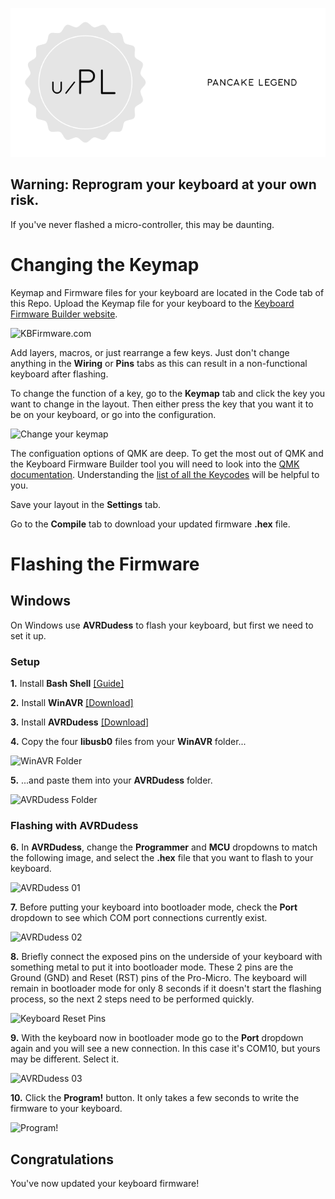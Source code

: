 ![Pancake Legend Seal](https://github.com/PancakeLegend/Keyboards/blob/master/Pancake%20Legend%20Seal.svg)

## Warning: Reprogram your keyboard at your own risk.

If you've never flashed a micro-controller, this may be daunting.

# Changing the Keymap

Keymap and Firmware files for your keyboard are located in the Code tab of this Repo. Upload the Keymap file for your keyboard to the [Keyboard Firmware Builder website](http://kbfirmware.com/).

![KBFirmware.com](https://i.imgur.com/97p7oPH.png)

Add layers, macros, or just rearrange a few keys. Just don't change anything in the **Wiring** or **Pins** tabs as this can result in a non-functional keyboard after flashing.

To change the function of a key, go to the **Keymap** tab and click the key you want to change in the layout. Then either press the key that you want it to be on your keyboard, or go into the configuration.

![Change your keymap](https://i.imgur.com/rgNEqTk.png)

The configuation options of QMK are deep. To get the most out of QMK and the Keyboard Firmware Builder tool you will need to look into the [QMK documentation](https://docs.qmk.fm/#/features). Understanding the [list of all the Keycodes](https://docs.qmk.fm/#/keycodes) will be helpful to you. 

Save your layout in the **Settings** tab.

Go to the **Compile** tab to download your updated firmware **.hex** file.

# Flashing the Firmware

## Windows

On Windows use **AVRDudess** to flash your keyboard, but first we need to set it up.

### Setup

**1.** Install **Bash Shell** [[Guide]](https://www.howtogeek.com/249966/how-to-install-and-use-the-linux-bash-shell-on-windows-10/)

**2.** Install **WinAVR** [[Download]](https://sourceforge.net/projects/winavr/)

**3.** Install **AVRDudess** [[Download]](http://blog.zakkemble.net/avrdudess-a-gui-for-avrdude/)

**4.** Copy the four **libusb0** files from your **WinAVR** folder...

![WinAVR Folder](https://i.imgur.com/bEYz3uO.png)


**5.** ...and paste them into your **AVRDudess** folder.

![AVRDudess Folder](https://i.imgur.com/9lrj6nO.png)

### Flashing with AVRDudess

**6.** In **AVRDudess**, change the **Programmer** and **MCU** dropdowns to match the following image, and select the **.hex** file that you want to flash to your keyboard.

![AVRDudess 01](https://i.imgur.com/ALl6vle.png)

**7.** Before putting your keyboard into bootloader mode, check the **Port** dropdown to see which COM port connections currently exist.

![AVRDudess 02](https://i.imgur.com/4FPLSlL.png)

**8.** Briefly connect the exposed pins on the underside of your keyboard with something metal to put it into bootloader mode. These 2 pins are the Ground (GND) and Reset (RST) pins of the Pro-Micro. The keyboard will remain in bootloader mode for only 8 seconds if it doesn't start the flashing process, so the next 2 steps need to be performed quickly.

![Keyboard Reset Pins](https://i.imgur.com/h5n1heN.jpg)

**9.** With the keyboard now in bootloader mode go to the **Port** dropdown again and you will see a new connection. In this case it's COM10, but yours may be different. Select it.

![AVRDudess 03](https://i.imgur.com/AppxZQZ.png)

**10.**  Click the **Program!** button. It only takes a few seconds to write the firmware to your keyboard.

![Program!](https://i.imgur.com/OCPGTBf.png)

## Congratulations

You've now updated your keyboard firmware!
